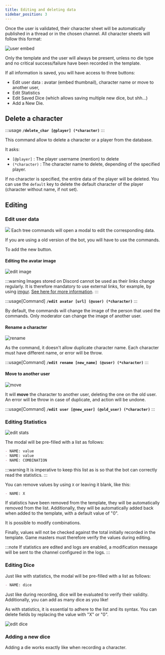 ```yaml
---
title: Editing and deleting data
sidebar_position: 3
---
```


Once the user is validated, their character sheet will be automatically published in a thread or in the chosen channel. All character sheets will follow this format:

![user embed](/assets/edit/user_embed.png)

Only the template and the user will always be present, unless no die type and no critical success/failure have been recorded in the template.

If all information is saved, you will have access to three buttons:
- Edit user data : avatar (embed thumbnail), character name or move to another user,
- Edit Statistics
- Edit Saved Dice (which allows saving multiple new dice, but shh...)
- Add a New Die.

## Delete a character
:::usage
**`/delete_char [@player] (*character)`**
:::

This command allow to delete a character or a player from the database.

It asks:
- `[@player]` : The player username (mention) to delete
- `(*character)` : The character name to delete, depending of the specified player.

If no character is specified, the entire data of the player will be deleted. You can use the `default` key to delete the default character of the player (character without name, if not set).

## Editing
### Edit user data

![](/assets/edit/french/user.png)
Each tree commands will open a modal to edit the corresponding data.

If you are using a old version of the bot, you will have to use the commands.

To add the new button.

#### Editing the avatar image

![edit image](/assets/edit/image.png)

:::warning
Images stored on Discord cannot be used as their links change regularly. It is therefore mandatory to use external links, for example, by using [imgur](https://imgur.com/).
[See here for more information](https://www.bleepingcomputer.com/news/security/discord-will-switch-to-temporary-file-links-to-block-malware-delivery/).
:::

:::usage[Command]
**`/edit avatar [url] (@user) (*character)`**
:::

By default, the commands will change the image of the person that used the commands. Only moderator can change the image of another user.

#### Rename a character
![rename](/assets/edit/french/rename.png)

As the command, it doesn't allow duplicate character name. Each character must have different name, or error will be throw.

:::usage[Command]
**`/edit rename [new_name] (@user) (*character)`**
:::

#### Move to another user

![move](/assets/edit/french/move.png)

It will **move** the character to another user, deleting the one on the old user. An error will be throw in case of duplicate, and action will be undone.

:::usage[Command]
**`/edit user [@new_user] (@old_user) (*character)`**
:::

### Editing Statistics

![edit stats](/assets/edit/stats.png)

The modal will be pre-filled with a list as follows:
```md
- NAME: value
- NAME: value
- NAME: COMBINATION
```

:::warning
It is imperative to keep this list as is so that the bot can correctly read the statistics.
:::

You can remove values by using `X` or leaving it blank, like this:
```md
- NAME: X
```

If statistics have been removed from the template, they will be automatically removed from the list. Additionally, they will be automatically added back when added to the template, with a default value of "0".

It is possible to modify combinations.

Finally, values will not be checked against the total initially recorded in the template. Game masters must therefore verify the values during editing.

:::note
If statistics are edited and logs are enabled, a modification message will be sent to the channel configured in the logs.
:::

### Editing Dice

Just like with statistics, the modal will be pre-filled with a list as follows:
```md
- NAME: dice
```

Just like during recording, dice will be evaluated to verify their validity. Additionally, you can add as many dice as you like!

As with statistics, it is essential to adhere to the list and its syntax. You can delete fields by replacing the value with "X" or "0".

![edit dice](/assets/edit/dice.png)

### Adding a new dice

Adding a die works exactly like when recording a character.

